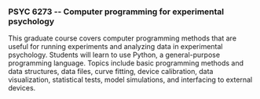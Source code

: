 ### PSYC 6273 -- Computer programming for experimental psychology

This graduate course covers computer programming methods that are useful for running experiments and analyzing data in experimental psychology. Students will learn to use Python, a general-purpose programming language. Topics include basic programming methods and data structures, data files, curve fitting, device calibration, data visualization, statistical tests, model simulations, and interfacing to external devices.
